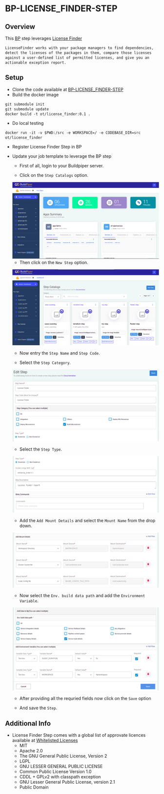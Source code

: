 # BP-LICENSE_FINDER-STEP

## Overview
This [BP](https://www.buildpiper.io/) step leverages [License Finder](https://github.com/pivotal/LicenseFinder)
```
LicenseFinder works with your package managers to find dependencies, detect the licenses of the packages in them, compare those licenses against a user-defined list of permitted licenses, and give you an actionable exception report.
```

## Setup
* Clone the code available at [BP-LICENSE_FINDER-STEP](https://github.com/OT-BUILDPIPER-MARKETPLACE/BP-LICENSE_FINDER-STEP)
* Build the docker image
```
git submodule init
git submodule update
docker build -t ot/license_finder:0.1 .
```
* Do local testing
```
docker run -it -v $PWD:/src -e WORKSPACE=/ -e CODEBASE_DIR=src ot/license_finder
```
* Register License Finder Step in BP
* Update your job template to leverage the BP step
   
   * First of all, login to your Buildpiper server.
   
   * Click on the `Step Catalogs` option.

   <img src=./snapshots/1.png>


   * Then click on the `New Step` option.


   ![Screenshot](./snapshots/2.png)


   * Now entry the `Step Name` and `Step Code`.
  
   * Select the `Step Category`.


   ![Screenshot](./snapshots/3.png)



   * Select the `Step Type`.
   
   
   ![Screenshot](./snapshots/4.png)
   

   * Add the `Add Mount Details` and select the `Mount Name` from the drop down.


   ![Screenshot](./snapshots/5.png)


   * Now select the `Env. build data path` and add the `Environment Variable`.


   ![Screenshot](./snapshots/6.png)


   * After providing all the requried fields now click on the `Save` option

   * And save the `Step`.
   
## Additional Info
* License Finder Step comes with a global list of approvate licences available at [Whitelisted Licenses](./default_dependency_decisions.yml)
  * MIT
  * Apache 2.0
  * The GNU General Public License, Version 2
  * LGPL
  * GNU LESSER GENERAL PUBLIC LICENSE
  * Common Public License Version 1.0
  * CDDL + GPLv2 with classpath exception
  * GNU Lesser General Public License, version 2.1
  * Public Domain
